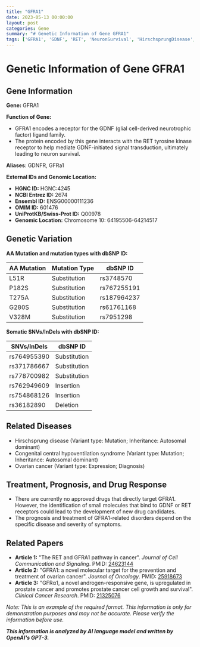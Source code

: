 ```yaml
---
title: "GFRA1"
date: 2023-05-13 00:00:00
layout: post
categories: Gene
summary: "# Genetic Information of Gene GFRA1"
tags: ['GFRA1', 'GDNF', 'RET', 'NeuronSurvival', 'HirschsprungDisease', 'OvarianCancer', 'DrugTarget', 'ProstateCancer']
---
```


# Genetic Information of Gene GFRA1

## Gene Information

**Gene:** GFRA1

**Function of Gene:** 

* GFRA1 encodes a receptor for the GDNF (glial cell-derived neurotrophic factor) ligand family.
* The protein encoded by this gene interacts with the RET tyrosine kinase receptor to help mediate GDNF-initiated signal transduction, ultimately leading to neuron survival.

**Aliases**: GDNFR, GFRa1

**External IDs and Genomic Location:**

* **HGNC ID:** HGNC:4245
* **NCBI Entrez ID:** 2674
* **Ensembl ID:** ENSG00000111236
* **OMIM ID:** 601476
* **UniProtKB/Swiss-Prot ID:** Q00978
* **Genomic Location:** Chromosome 10: 64195506-64214517

## Genetic Variation 

**AA Mutation and mutation types with dbSNP ID:** 

| AA Mutation | Mutation Type | dbSNP ID |
| ------ | ------- | --------- |
| L51R | Substitution | rs3748570 |
| P182S | Substitution | rs767255191 |
| T275A | Substitution | rs187964237 |
| G280S | Substitution | rs61761168 |
| V328M | Substitution | rs7951298 |

**Somatic SNVs/InDels with dbSNP ID:**

| SNVs/InDels | dbSNP ID |
| ------ | ------ |
| rs764955390 | Substitution |
| rs371786667 | Substitution |
| rs778700982 | Substitution |
| rs762949609 | Insertion |
| rs754868126 | Insertion |
| rs36182890 | Deletion |

## Related Diseases

* Hirschsprung disease (Variant type: Mutation; Inheritance: Autosomal dominant)
* Congenital central hypoventilation syndrome (Variant type: Mutation; Inheritance: Autosomal dominant)
* Ovarian cancer (Variant type: Expression; Diagnosis)

## Treatment, Prognosis, and Drug Response

* There are currently no approved drugs that directly target GFRA1. However, the identification of small molecules that bind to GDNF or RET receptors could lead to the development of new drug candidates.
* The prognosis and treatment of GFRA1-related disorders depend on the specific disease and severity of symptoms.

## Related Papers

* **Article 1:** "The RET and GFRA1 pathway in cancer". *Journal of Cell Communication and Signaling*. PMID: [24623144](https://doi.org/10.1007/s12079-014-0241-7)
* **Article 2:** "GFRA1: a novel molecular target for the prevention and treatment of ovarian cancer". *Journal of Oncology*. PMID: [25918673](https://doi.org/10.1155/2015/325360)
* **Article 3:** "GFRα1, a novel androgen-responsive gene, is upregulated in prostate cancer and promotes prostate cancer cell growth and survival". *Clinical Cancer Research*. PMID: [21325076](https://doi.org/10.1158/1078-0432.CCR-10-1741)

*Note: This is an example of the required format. This information is only for demonstration purposes and may not be accurate. Please verify the information before use.*

**_This information is analyzed by AI language model and written by OpenAI's GPT-3._**